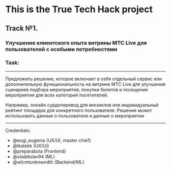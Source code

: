 # This is the True Tech Hack project

## Track №1. 

### Улучшение клиентского опыта витрины МТС Live для пользователей с особыми потребностями

### Task: 

---
Предложить решение, которое включает в себя отдельный сервис или дополнительную
функциональность на витрине МТС Live для улучшения сценариев подбора 
мероприятия, покупки билетов и посещения мероприятия для всех категорий 
посетителей.

Например, онлайн сурдоперевод для мюзиклов или индивидуальный рейтинг площадок 
для конкретного пользователя. Решение может использовать данные о пользователе 
и данные о мероприятии

---



Credentials:

- @eugi_eugenia (UX/UI, master chief)
- @lkatekk (UX/Ui)
- @preparabola (Frontend)
- @vladdislav94 (ML)
- @wlcmtunknwndth (Backend/ML)
